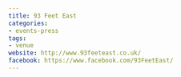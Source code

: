 ```yaml
---
title: 93 Feet East
categories:
- events-press
tags:
- venue
website: http://www.93feeteast.co.uk/
facebook: https://www.facebook.com/93FeetEast/
---
```



